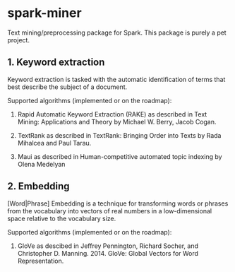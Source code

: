 # spark-miner
Text mining/preprocessing package for Spark. This package is purely a pet project. 

## 1. Keyword extraction
Keyword extraction is tasked with the automatic identification of terms that best describe the subject of a document.

Supported algorithms (implemented or on the roadmap):

1) Rapid Automatic Keyword Extraction (RAKE) as described in Text Mining: Applications and Theory by Michael W. Berry, Jacob Cogan.

2) TextRank as described in TextRank: Bringing Order into Texts by Rada Mihalcea and Paul Tarau.

3) Maui as described in Human-competitive automated topic indexing by Olena Medelyan

## 2. Embedding
[Word|Phrase] Embedding is a technique for transforming words or phrases from the vocabulary into vectors of real numbers in a low-dimensional space relative to the vocabulary size.

Supported algorithms (implemented or on the roadmap):

1) GloVe as descibed in Jeffrey Pennington, Richard Socher, and Christopher D. Manning. 2014. GloVe: Global Vectors for Word Representation.
